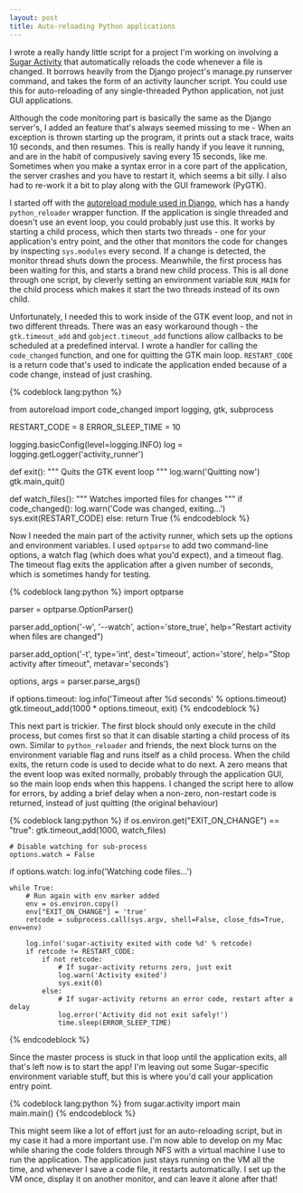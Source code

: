 ```yaml
---
layout: post
title: Auto-reloading Python applications
---
```


I wrote a really handy little script for a project I'm working on involving a
[Sugar Activity](http://activities.sugarlabs.org//en-US/sugar/) that
automatically reloads the code whenever a file is changed. It borrows heavily
from the Django project's manage.py runserver command, and takes the form of an
activity launcher script.  You could use this for auto-reloading of any
single-threaded Python application, not just GUI applications.

Although the code monitoring part is basically the same as the Django server's,
I added an feature that's always seemed missing to me - When an
exception is thrown starting up the program, it prints out a stack trace, waits
10 seconds, and then resumes. This is really handy if you leave it running, and
are in the habit of compusively saving every 15 seconds, like me. Sometimes when
you make a syntax error in a core part of the application, the server crashes
and you have to restart it, which seems a bit silly. I also had to re-work it a
bit to play along with the GUI framework (PyGTK).

I started off with the [autoreload module used in
Django](http://code.djangoproject.com/browser/django/trunk/django/utils/autoreload.py),
which has a handy `python_reloader` wrapper function. If the application is
single threaded and doesn't use an event loop, you could probably just use this.
It works by starting a child process, which then starts two threads - one for
your application's entry point, and the other that monitors the code for changes
by inspecting `sys.modules` every second. If a change is detected, the monitor
thread shuts down the process. Meanwhile, the first process has been waiting for
this, and starts a brand new child process. This is all done through one script,
by cleverly setting an environment variable `RUN_MAIN` for the child process
which makes it start the two threads instead of its own child.

Unfortunately, I needed this to work inside of the GTK event loop, and not in
two different threads. There was an easy workaround though - the
`gtk.timeout_add` and `gobject.timeout_add` functions allow callbacks to be
scheduled at a predefined interval. I wrote a handler for calling the
`code_changed` function, and one for quitting the GTK main loop. `RESTART_CODE`
is a return code that's used to indicate the application ended because of a code
change, instead of just crashing.

{% codeblock lang:python %}

from autoreload import code_changed
import logging, gtk, subprocess

RESTART_CODE = 8
ERROR_SLEEP_TIME = 10

logging.basicConfig(level=logging.INFO)
log = logging.getLogger('activity_runner')

def exit():
    """ Quits the GTK event loop """
    log.warn('Quitting now')
    gtk.main_quit()


def watch_files():
    """ Watches imported files for changes """
    if code_changed():
        log.warn('Code was changed, exiting...')
        sys.exit(RESTART_CODE)
    else:
        return True
{% endcodeblock %}

Now I needed the main part of the activity runner, which sets up the options and
environment variables. I used `optparse` to add two command-line options, a
watch flag (which does what you'd expect), and a timeout flag. The timeout flag
exits the application after a given number of seconds, which is sometimes handy
for testing.

{% codeblock lang:python %}
import optparse

parser = optparse.OptionParser()

parser.add_option('-w', '--watch', action='store_true', 
        help="Restart activity when files are changed")

parser.add_option('-t', type='int', dest='timeout', action='store', 
        help="Stop activity after timeout", metavar='seconds')

options, args = parser.parse_args()

if options.timeout:
    log.info('Timeout after %d seconds' % options.timeout)
    gtk.timeout_add(1000 * options.timeout, exit)
{% endcodeblock %}

This next part is trickier. The first block should only execute in the child
process, but comes first so that it can disable starting a child process of its
own. Similar to `python_reloader` and friends, the next block turns on the
environment variable flag and runs itself as a child process. When the child
exits, the return code is used to decide what to do next. A zero means that the
event loop was exited normally, probably through the application GUI, so the
main loop ends when this happens. I changed the script here to allow for
errors, by adding a brief delay when a non-zero, non-restart code is returned,
instead of just quitting (the original behaviour)

{% codeblock lang:python %}
if os.environ.get("EXIT_ON_CHANGE") == "true":
    gtk.timeout_add(1000, watch_files)

    # Disable watching for sub-process
    options.watch = False

if options.watch:
    log.info('Watching code files...')

    while True:
        # Run again with env marker added
        env = os.environ.copy()
        env["EXIT_ON_CHANGE"] = 'true'
        retcode = subprocess.call(sys.argv, shell=False, close_fds=True, env=env)

        log.info('sugar-activity exited with code %d' % retcode)
        if retcode != RESTART_CODE:
            if not retcode:
                # If sugar-activity returns zero, just exit
                log.warn('Activity exited')
                sys.exit(0)
            else:
                # If sugar-activity returns an error code, restart after a delay
                log.error('Activity did not exit safely!')
                time.sleep(ERROR_SLEEP_TIME)
{% endcodeblock %}

Since the master process is stuck in that loop until the application exits, all
that's left now is to start the app! I'm leaving out some Sugar-specific
environment variable stuff, but this is where you'd call your application entry
point.

{% codeblock lang:python %}
from sugar.activity import main                                                 
main.main() 
{% endcodeblock %}

This might seem like a lot of effort just for an auto-reloading script, but in
my case it had a more important use. I'm now able to develop on my Mac while
sharing the code folders through NFS with a virtual machine I use to run the
application. The application just stays running on the VM all the time, and
whenever I save a code file, it restarts automatically. I set up the VM once,
display it on another monitor, and can leave it alone after that!

